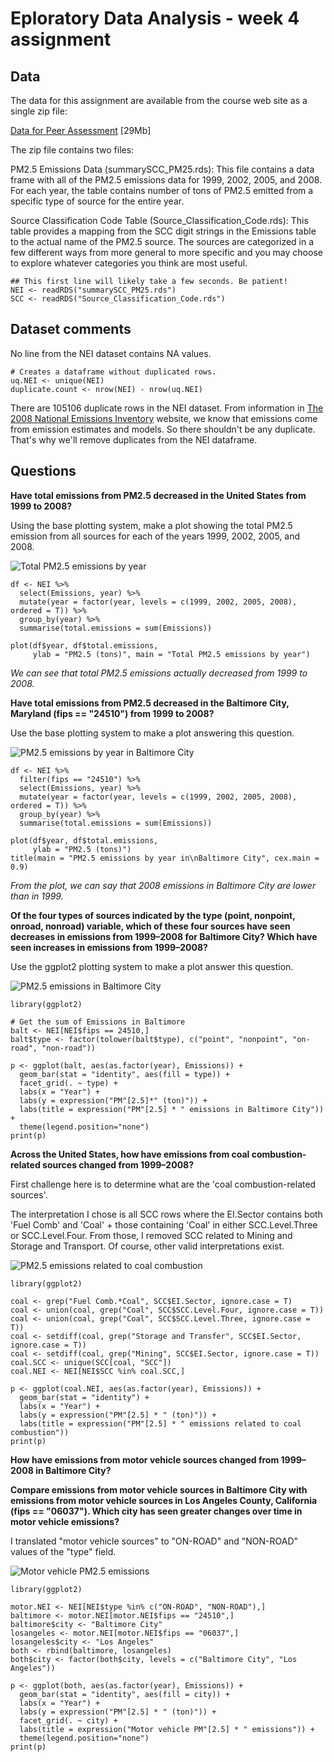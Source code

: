 # Eploratory Data Analysis - week 4 assignment

## Data

The data for this assignment are available from the course web site as a single 
zip file:

[Data for Peer Assessment][1] [29Mb]

The zip file contains two files:

PM2.5 Emissions Data (summarySCC_PM25.rds): This file contains a data frame with
all of the PM2.5 emissions data for 1999, 2002, 2005, and 2008. For each year,
the table contains number of tons of PM2.5 emitted from a specific type of
source for the entire year.

Source Classification Code Table (Source_Classification_Code.rds): This table
provides a mapping from the SCC digit strings in the Emissions table to the
actual name of the PM2.5 source. The sources are categorized in a few different
ways from more general to more specific and you may choose to explore whatever
categories you think are most useful.

```
## This first line will likely take a few seconds. Be patient!
NEI <- readRDS("summarySCC_PM25.rds")
SCC <- readRDS("Source_Classification_Code.rds")
```

## Dataset comments

No line from the NEI dataset contains NA values.

```
# Creates a dataframe without duplicated rows.
uq.NEI <- unique(NEI)
duplicate.count <- nrow(NEI) - nrow(uq.NEI)
```

There are 105106 duplicate rows in the NEI dataset. From information in
[The 2008 National Emissions Inventory](http://www3.epa.gov/ttn/chief/net/2008inventory.html)
website, we know that emissions come from emission estimates and models. So
there shouldn't be any duplicate. That's why we'll remove duplicates from the
NEI dataframe.

## Questions

**Have total emissions from PM2.5 decreased in the United States from 1999 to 2008?**

Using the base plotting system, make a plot showing the total PM2.5
emission from all sources for each of the years 1999, 2002, 2005, and 2008.

![Total PM2.5 emissions by year](plot1.png)

```
df <- NEI %>%
  select(Emissions, year) %>%
  mutate(year = factor(year, levels = c(1999, 2002, 2005, 2008), ordered = T)) %>%
  group_by(year) %>%
  summarise(total.emissions = sum(Emissions))

plot(df$year, df$total.emissions,
     ylab = "PM2.5 (tons)", main = "Total PM2.5 emissions by year")
```

*We can see that total PM2.5 emissions actually decreased from 1999 to 2008.*

**Have total emissions from PM2.5 decreased in the Baltimore City, Maryland (fips == "24510") from 1999 to 2008?**

Use the base plotting system to make a plot answering this question.

![PM2.5 emissions by year in Baltimore City](plot2.png)

```
df <- NEI %>%
  filter(fips == "24510") %>%
  select(Emissions, year) %>%
  mutate(year = factor(year, levels = c(1999, 2002, 2005, 2008), ordered = T)) %>%
  group_by(year) %>%
  summarise(total.emissions = sum(Emissions))

plot(df$year, df$total.emissions,
     ylab = "PM2.5 (tons)")
title(main = "PM2.5 emissions by year in\nBaltimore City", cex.main = 0.9)
```

*From the plot, we can say that 2008 emissions in Baltimore City are lower than in 1999.*

**Of the four types of sources indicated by the type (point, nonpoint, onroad, nonroad) variable, which of these four sources have seen decreases in emissions from 1999–2008 for Baltimore City? Which have seen increases in emissions from 1999–2008?**

Use the ggplot2 plotting system to make a plot answer this question.

![PM2.5 emissions in Baltimore City](plot3.png)

```
library(ggplot2)

# Get the sum of Emissions in Baltimore
balt <- NEI[NEI$fips == 24510,]
balt$type <- factor(tolower(balt$type), c("point", "nonpoint", "on-road", "non-road"))

p <- ggplot(balt, aes(as.factor(year), Emissions)) +
  geom_bar(stat = "identity", aes(fill = type)) +
  facet_grid(. ~ type) +
  labs(x = "Year") +
  labs(y = expression("PM"[2.5]*" (ton)")) +
  labs(title = expression("PM"[2.5] * " emissions in Baltimore City")) +
  theme(legend.position="none")
print(p)
```


**Across the United States, how have emissions from coal combustion-related sources changed from 1999–2008?**

First challenge here is to determine what are the 'coal combustion-related 
sources'.

The interpretation I chose is all SCC rows where the EI.Sector contains both
'Fuel Comb' and 'Coal' + those containing 'Coal' in either SCC.Level.Three or
SCC.Level.Four. From those, I removed SCC related to Mining and Storage and
Transport. Of course, other valid interpretations exist.

![PM2.5 emissions related to coal combustion](plot4.png)

```
library(ggplot2)

coal <- grep("Fuel Comb.*Coal", SCC$EI.Sector, ignore.case = T)
coal <- union(coal, grep("Coal", SCC$SCC.Level.Four, ignore.case = T))
coal <- union(coal, grep("Coal", SCC$SCC.Level.Three, ignore.case = T))
coal <- setdiff(coal, grep("Storage and Transfer", SCC$EI.Sector, ignore.case = T))
coal <- setdiff(coal, grep("Mining", SCC$EI.Sector, ignore.case = T))
coal.SCC <- unique(SCC[coal, "SCC"])
coal.NEI <- NEI[NEI$SCC %in% coal.SCC,]

p <- ggplot(coal.NEI, aes(as.factor(year), Emissions)) +
  geom_bar(stat = "identity") +
  labs(x = "Year") +
  labs(y = expression("PM"[2.5] * " (ton)")) +
  labs(title = expression("PM"[2.5] * " emissions related to coal combustion"))
print(p)
```

**How have emissions from motor vehicle sources changed from 1999–2008 in Baltimore City?**

**Compare emissions from motor vehicle sources in Baltimore City with emissions from motor vehicle sources in Los Angeles County, California (fips == "06037"). Which city has seen greater changes over time in motor vehicle emissions?**

I translated "motor vehicle sources" to "ON-ROAD" and "NON-ROAD" values of the
"type" field.

![Motor vehicle PM2.5 emissions](plot6.png)

```
library(ggplot2)

motor.NEI <- NEI[NEI$type %in% c("ON-ROAD", "NON-ROAD"),]
baltimore <- motor.NEI[motor.NEI$fips == "24510",]
baltimore$city <- "Baltimore City"
losangeles <- motor.NEI[motor.NEI$fips == "06037",]
losangeles$city <- "Los Angeles"
both <- rbind(baltimore, losangeles)
both$city <- factor(both$city, levels = c("Baltimore City", "Los Angeles"))

p <- ggplot(both, aes(as.factor(year), Emissions)) +
  geom_bar(stat = "identity", aes(fill = city)) +
  labs(x = "Year") +
  labs(y = expression("PM"[2.5] * " (ton)")) +
  facet_grid(. ~ city) +
  labs(title = expression("Motor vehicle PM"[2.5] * " emissions")) +
  theme(legend.position="none")
print(p)
```

[1]: https://d396qusza40orc.cloudfront.net/exdata%2Fdata%2FNEI_data.zip "National Emissions Inventory"
